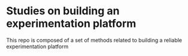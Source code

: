 # Studies on building an experimentation platform

This repo is composed of a set of methods related to building a reliable experimentation platform